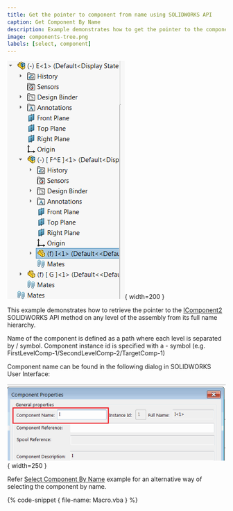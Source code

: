 ```yaml
---
title: Get the pointer to component from name using SOLIDWORKS API
caption: Get Component By Name
description: Example demonstrates how to get the pointer to the component at any level of the assembly from its full name
image: components-tree.png
labels: [select, component]
---
```

![Multi-level tree of components](components-tree.png){ width=200 }

This example demonstrates how to retrieve the pointer to the [IComponent2](https://help.solidworks.com/2017/english/api/sldworksapi/solidworks.interop.sldworks~solidworks.interop.sldworks.icomponent2.html) SOLIDWORKS API method on any level of the assembly from its full name hierarchy.

Name of the component is defined as a path where each level is separated by / symbol. Component instance id is specified with a - symbol (e.g. FirstLevelComp-1/SecondLevelComp-2/TargetComp-1)

Component name can be found in the following dialog in SOLIDWORKS User Interface:

![Component name in properties dialog](component-name.png){ width=250 }

Refer [Select Component By Name](/solidworks-api/document/selection/select-component-by-name) example for an alternative way of selecting the component by name.

{% code-snippet { file-name: Macro.vba } %}
